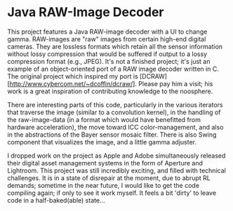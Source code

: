Java RAW-Image Decoder
=

This project features a Java RAW-image decoder with a UI to change gamma.  RAW-images are "raw" images from certain high-end digital cameras.  They are lossless formats which retain all the sensor information without lossy compression that would be suffered if output to a lossy compression format (e.g., JPEG).  It's not a finished project; it's just an example of an object-oriented port of a RAW image decoder written in C.  The original project which inspired my port is [DCRAW][http://www.cybercom.net/~dcoffin/dcraw/].  Please pay him a visit; his work is a great inspiration of contributing knowledge to the noosphere.

There are interesting parts of this code, particularly in the various iterators that traverse the image (similar to a convolution kernel), in the handling of the raw-image-data (in a format which would have benefitted from hardware acceleration), the move toward ICC color-management, and also in the abstractions of the Bayer sensor mosaic filter.  There is also Swing component that visualizes the image, and a little gamma adjuster.

I dropped work on the project as Apple and Adobe simultaneously released their digital asset management systems in the form of Aperture and Lightroom.  This project was still incredibly exciting, and filled with technical challenges.  It is in a state of disrepair at the moment, due to abrupt RL demands; sometime in the near future, I would like to get the code compiling again; if only to see it work myself.  It feels a bit 'dirty' to leave code in a half-baked(able) state...
